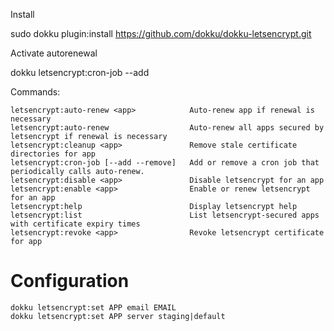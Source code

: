 Install

sudo dokku plugin:install https://github.com/dokku/dokku-letsencrypt.git

Activate autorenewal

dokku letsencrypt:cron-job --add

Commands:

    letsencrypt:auto-renew <app>            Auto-renew app if renewal is necessary
    letsencrypt:auto-renew                  Auto-renew all apps secured by letsencrypt if renewal is necessary
    letsencrypt:cleanup <app>               Remove stale certificate directories for app
    letsencrypt:cron-job [--add --remove]   Add or remove a cron job that periodically calls auto-renew.
    letsencrypt:disable <app>               Disable letsencrypt for an app
    letsencrypt:enable <app>                Enable or renew letsencrypt for an app
    letsencrypt:help                        Display letsencrypt help
    letsencrypt:list                        List letsencrypt-secured apps with certificate expiry times
    letsencrypt:revoke <app>                Revoke letsencrypt certificate for app

# Configuration

```
dokku letsencrypt:set APP email EMAIL
dokku letsencrypt:set APP server staging|default
```
